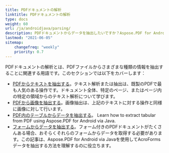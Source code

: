 ```yaml
---
title: PDFドキュメントの解析
linktitle: PDFドキュメントの解析
type: docs
weight: 60
url: /ja/androidjava/parsing/
description: PDFドキュメントからデータを抽出したいですか？Aspose.PDF for Android via Javaを使用して、さまざまなPDFデータ抽出方法を発見してください。
lastmod: "2021-06-05"
sitemap:
    changefreq: "weekly"
    priority: 0.7
---
```


PDFドキュメントの解析とは、PDFファイルからさまざまな種類の情報を抽出することに関連する用語です。このセクションでは以下をカバーします：

- [PDFからテキストを抽出する](/pdf/ja/androidjava/extract-text-from-pdf/)。テキスト解析または抽出は、既製のPDFで最も人気のある操作です。ドキュメント全体、特定のページ、またはページ内の特定の領域からのテキスト解析について学びます。
- [PDFから画像を抽出する](/pdf/ja/androidjava/extract-images-from-the-pdf-file/)。画像抽出は、上記のテキストに対する操作と同様に画像に対して行います。
- [PDF内のテーブルからデータを抽出する](/pdf/ja/androidjava/extract-data-from-table-in-pdf/)。
 Learn how to extract tabular from PDF using Aspose.PDF for Android via Java.  
- [フォームからデータを抽出する](/pdf/ja/androidjava/extract-data-from-acroform/)。フォーム付きのPDFドキュメントがたくさんある場合、おそらくそれらのフォームからデータを取得する必要があります。この記事は、Aspose.PDF for Android via Javaを使用してAcroFormsデータを抽出する方法を理解するのに役立ちます。